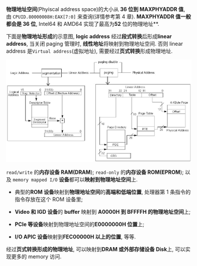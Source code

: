 
**物理地址空间**(Phyiscal address space)的大小从 **36 位到 MAXPHYADDR 值**, 由 `CPUID.80000008H:EAX[7:0]` 来查询(详情参考第 4 章). **MAXPHYADDR 值一般都会是 36 位**, Intel64 和 AMD64 实现了最高为**52** 位的物理地址**.

下面是**物理地址形成**的示意图, **logic address** 经过**段式转换**后形成**linear address**, 当关闭 paging 管理时, **线性地址**将映射到物理地址空间. 否则 linear address 是`Virtual address`(虚拟地址), 需要经过**页式转换**形成物理地址.

![config](./images/3.png)

`read/write` 的**内存设备 RAM(DRAM**); `read-only` 的**内存设备 ROM(EPROM**); 以及 `memory mapped I/O` **设备**都可以**映射到物理地址空间**上.

* 典型的**ROM 设备**映射到**物理地址空间**的**高端和低端位置**, 处理器第 1 条指令的指令存放在这个 ROM 设备里;

* **Video 和 IGD 设备**的 **buffer** 映射到 **A0000H 到 BFFFFH 的物理地址空间**上;

* **PCIe 等设备**映射到物理地址空间的**E0000000H 位置**上;

* **I/O APIC 设备**映射到**FEC00000H 以上的位置**, 等等.

经过**页式转换形成的物理地址**, 可以映射到**DRAM 或外部存储设备 Disk**上, 可以实现更多的 memory 访问.